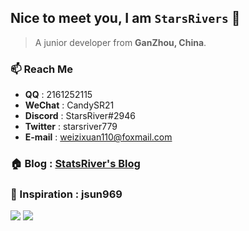 ## Nice to meet you, I am `StarsRivers` 🥳

> A junior developer from **GanZhou, China**.

### 📫 Reach Me

- **QQ** : 2161252115
- **WeChat** : CandySR21
- **Discord** : StarsRiver#2946
- **Twitter** : starsriver779
- **E-mail** : weizixuan110@foxmail.com

### 🏠 Blog : [StatsRiver's Blog](https://starsriver.uotan.cn)

### 📖 Inspiration : jsun969
<img  src="https://github-readme-stats.vercel.app/api?username=StarsRivers&show_icons=true&theme=blue" />
<img  src="https://github-readme-stats.vercel.app/api/top-langs/?username=StarsRiver&layout=compact" />
